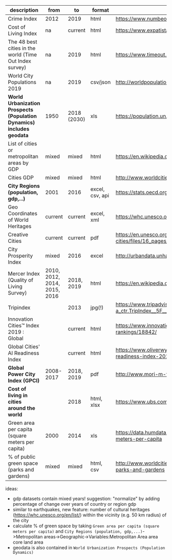 | description | from  | to   | format  | link |
|---|---|---|---|---|
| Crime Index  |  2012 |  2019 | html  | https://www.numbeo.com/crime/rankings.jsp  |
| Cost of Living Index  | na  | current  | html |  https://www.expatistan.com/cost-of-living/index |
| The 48 best cities in the world (Time Out Index survey) | na  |  2019 | html  | https://www.timeout.com/things-to-do/best-cities-in-the-world  |
| World City Populations 2019  | na | 2019  | csv/json  | http://worldpopulationreview.com/world-cities/  |
| **World Urbanization Prospects (Population Dynamics) includes geodata** | 1950 | 2018 (2030) | xls | https://population.un.org/wup/Download/|
| List of cities or metropolitan areas by GDP | mixed | mixed | html | https://en.wikipedia.org/wiki/List_of_cities_or_metropolitan_areas_by_GDP |
| Cities GDP | mixed  | mixed | html | http://www.worldcitiescultureforum.com/data/gdp-pppmillion |
| **City Regions (population, gdp,...)** | 2001 | 2016 | excel, csv, api | https://stats.oecd.org/Index.aspx?DataSetCode=CITIES |
| Geo Coordinates of World Heritages | current  | current | excel, xml | https://whc.unesco.org/en/syndication |
| Creative Cities | current  | current | pdf | https://en.unesco.org/creative-cities/sites/creative-cities/files/16_pages_villes_creatives_uk_bd.pdf |
| City Prosperity Index | mixed  | 2016  | excel | http://urbandata.unhabitat.org/download-raw-data |
| Mercer Index (Quality of Living Survey) | 2010, 2012, 2014, 2015, 2016 | 2018, 2019 | html | https://en.wikipedia.org/wiki/Mercer_Quality_of_Living_Survey |
| Tripindex | | 2013| jpg(!) | https://www.tripadvisor.com/InfoCenter-a_ctr.TripIndex__5F__Cities__5F__2013__5F__US |
| Innovation Cities™ Index 2019 : Global| | current | html | https://www.innovation-cities.com/index-2019-global-city-rankings/18842/ |
| Global Cities' AI Readiness Index |  | current | html | https://www.oliverwymanforum.com/city-readiness/global-cities-ai-readiness-index-2019.html |
| **Global Power City Index (GPCI)** | 2008-2017 | 2018, 2019 | pdf | http://www.mori-m-foundation.or.jp/english/ius2/gpci2/index.shtml |
| **Cost of living in cities around the world** | | 2018 | html, xlsx | https://www.ubs.com/microsites/prices-earnings/en/explore/?split=false |
| Green area per capita (square meters per capita) |2000 | 2014 | xls | https://data.humdata.org/dataset/green-area-per-capita-square-meters-per-capita |
| % of public green space (parks and gardens) | mixed | mixed | html, csv | http://www.worldcitiescultureforum.com/data/of-public-green-space-parks-and-gardens |

ideas:
- gdp datasets contain mixed years! suggestion: "normalize" by adding percentage of change over years of country or region gdp
- similar to earthquakes, new feature: number of cultural heritages (https://whc.unesco.org/en/list/) within the vicinity (e.g. 50 km radius) of the city
- calculate % of green space by taking `Green area per capita (square meters per capita)` and `City Regions (population, gdp,...)`->Metropolitan areas->Geographic->Variables:Metropolitan Area area core land area
- geodata is also contained in `World Urbanization Prospects (Population Dynamics)`
